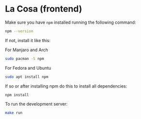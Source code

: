 # La Cosa (frontend)

Make sure you have `npm` installed running the following command:
```bash
npm --version
```

If not, install it like this:

For Manjaro and Arch
```bash
sudo pacman -S npm
```

For Fedora and Ubuntu
```bash
sudo apt install npm
```

If so or after installing npm do this to install all dependencies:
```bash
npm install
```

To run the development server:
```bash
make run
```